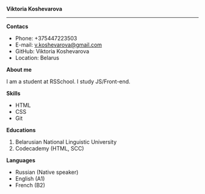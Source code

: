 **Viktoria Koshevarova**
***
**Contacs** 
* Phone: +375447223503 
* E-mail: v.koshevarova@gmail.com 
* GitHub: Viktoria Koshevarova 
* Location: Belarus

**About me** 

I am a student at  RSSchool. I study JS/Front-end.

**Skills** 
* HTML
* CSS
* Git

**Educations**

1. Belarusian National Linguistic University
2. Codecademy (HTML, SCC)

**Languages**

* Russian (Native speaker)
* English (A1)
* French (B2)